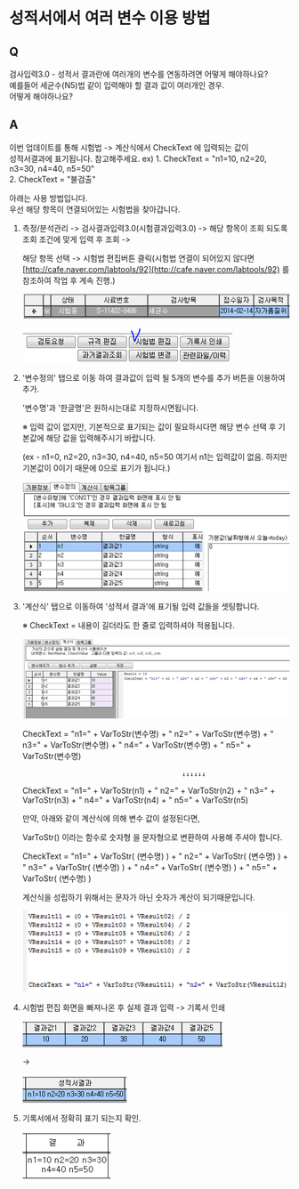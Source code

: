 # 성적서에서 여러 변수 이용 방법

## Q

검사입력3.0 - 성적서 결과란에 여러개의 변수를 연동하려면 어떻게 해야하나요?  
예를들어 세균수\(N5\)법 같이 입력해야 할 결과 값이 여러개인 경우.  
어떻게 해야하나요?

## A

이번 업데이트를 통해 시험법 -&gt; 계산식에서 CheckText 에 입력되는 값이  
성적서결과에 표기됩니다. 참고해주세요. ex\) 1. CheckText = "n1=10, n2=20, n3=30, n4=40, n5=50"  
2. CheckText = "불검출"

아래는 사용 방법입니다.  
우선 해당 항목이 연결되어있는 시험법을 찾아갑니다.

1. 측정/분석관리 -&gt; 검사결과입력3.0\(시험결과입력3.0\) -&gt; 해당 항목이 조회 되도록 조회 조건에 맞게 입력 후 조회 -&gt;  

   해당 항목 선택 -&gt; 시험법 편집버튼 클릭\(시험법 연결이 되어있지 않다면 [http://cafe.naver.com/labtools/92](http://cafe.naver.com/labtools/92) 를 참조하여 작업 후 계속 진행.\)  

   ![](../.gitbook/assets/01%20%2834%29.png)

   ![](../.gitbook/assets/02-_%20%283%29.png)

2. '변수정의' 탭으로 이동 하여 결과값이 입력 될 5개의 변수를 추가 버튼을 이용하여 추가.  

   '변수명'과 '한글명'은 원하시는대로 지정하시면됩니다.  

   ※ 입력 값이 없지만, 기본적으로 표기되는 값이 필요하시다면 해당 변수 선택 후 기본값에 해당 값을 입력해주시기 바랍니다.  

   \(ex - n1=0, n2=20, n3=30, n4=40, n5=50 여기서 n1는 입력값이 없음. 하지만 기본값이 0이기 때문에 0으로 표기가 됩니다.\)  

   ![](../.gitbook/assets/03%20%2823%29.png)

3. '계산식' 탭으로 이동하여 '성적서 결과'에 표기될 입력 값들을 셋팅합니다.  

   ※ CheckText = 내용이 길더라도 한 줄로 입력하셔야 적용됩니다.  

   ![](../.gitbook/assets/04%20%2816%29.png)

   CheckText = "n1=" + VarToStr\(변수명\) + " n2=" + VarToStr\(변수명\) + " n3=" + VarToStr\(변수명\) + " n4=" + VarToStr\(변수명\) + " n5=" + VarToStr\(변수명\)  

   ```text
                                           ↓↓↓↓↓↓  
   ```

   CheckText = "n1=" + VarToStr\(n1\) + " n2=" + VarToStr\(n2\) + " n3=" + VarToStr\(n3\) + " n4=" + VarToStr\(n4\) + " n5=" + VarToStr\(n5\)  

   만약, 아래와 같이 계산식에 의해 변수 값이 설정된다면,  

   VarToStr\(\) 이라는 함수로 숫자형 을 문자형으로 변환하여 사용해 주셔야 합니다.  

   CheckText = "n1=" + VarToStr\( \(변수명\) \) + " n2=" + VarToStr\( \(변수명\) \) + " n3=" + VarToStr\( \(변수명\) \) + " n4=" + VarToStr\( \(변수명\) \) + " n5=" + VarToStr\( \(변수명\) \)  

   계산식을 성립하기 위해서는 문자가 아닌 숫자가 계산이 되기때문입니다.  

   ![](../.gitbook/assets/05%20%281%29.png)

4. 시험법 편집 화면을 빠져나온 후 실제 결과 입력 -&gt; 기록서 인쇄  

   ![](../.gitbook/assets/06-1%20%281%29.png)

    -&gt; 

   ![](../.gitbook/assets/07-2%20%284%29.png)

5. 기록서에서 정확히 표기 되는지 확인.  

   ![](../.gitbook/assets/08-_.png)

